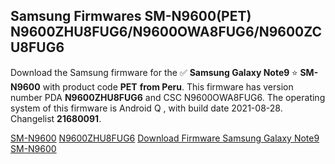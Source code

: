 <h2>Samsung Firmwares SM-N9600(PET) N9600ZHU8FUG6/N9600OWA8FUG6/N9600ZCU8FUG6</h2>
Download the Samsung firmware for the ✅ <strong>Samsung Galaxy Note9 </strong> ⭐ <strong>SM-N9600</strong> with product code <strong>PET</strong> <strong> from Peru</strong>. This firmware has version number PDA <strong>N9600ZHU8FUG6</strong> and CSC N9600OWA8FUG6. The operating system of this firmware is Android Q , with build date 2021-08-28. Changelist <strong>21680091</strong>.


[SM-N9600](https://samfirm.shop/samsung/model/SM-N9600)
[N9600ZHU8FUG6](https://samfirm.shop/samsung/pda/N9600ZHU8FUG6)
[Download Firmware Samsung Galaxy Note9 SM-N9600](https://samfirm.shop/samsung/firmware/453183)
